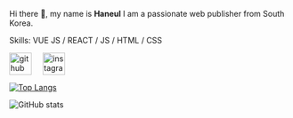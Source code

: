 Hi there 👋, my name is **Haneul**
I am a passionate web publisher from South Korea.

Skills: VUE JS / REACT / JS / HTML / CSS

[<img src='https://cdn.jsdelivr.net/npm/simple-icons@3.0.1/icons/github.svg' alt='github' height='40' style='margin-right: 10;'>](https://github.com/psky95)[<img src='https://cdn.jsdelivr.net/npm/simple-icons@3.0.1/icons/instagram.svg' alt='instagram' height='40' style='margin-left: 10;'>](https://www.instagram.com/skyyyy8908/)

[![Top Langs](https://github-readme-stats.vercel.app/api/top-langs/?username=psky95)](https://github.com/anuraghazra/github-readme-stats)

![GitHub stats](https://github-readme-stats.vercel.app/api?username=psky95&show_icons=true)  

